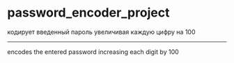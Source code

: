 # password_encoder_project
кодирует введенный пароль увеличивая каждую цифру на 100
***
encodes the entered password increasing each digit by 100